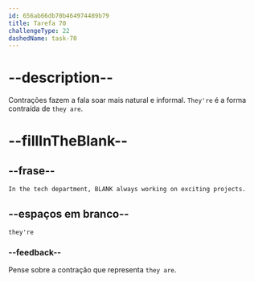 ```yaml
---
id: 656ab66db70b464974489b79
title: Tarefa 70
challengeType: 22
dashedName: task-70
---
```


# --description--

Contrações fazem a fala soar mais natural e informal. `They're` é a forma contraída de `they are`.

# --fillInTheBlank--

## --frase--

`In the tech department, BLANK always working on exciting projects.`

## --espaços em branco--

`they're`

### --feedback--

Pense sobre a contração que representa `they are`.
